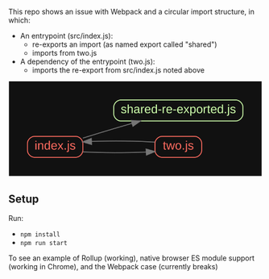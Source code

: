 This repo shows an issue with Webpack and a circular import structure, in which:

- An entrypoint (src/index.js):
   - re-exports an import (as named export called "shared")
   - imports from two.js
- A dependency of the entrypoint (two.js):
   - imports the re-export from src/index.js noted above

![Graph](./graph.svg "Graph of module structure")

## Setup

Run:
 * `npm install`
 * `npm run start`

To see an example of Rollup (working), native browser ES module support (working in Chrome), and the Webpack case (currently breaks)
